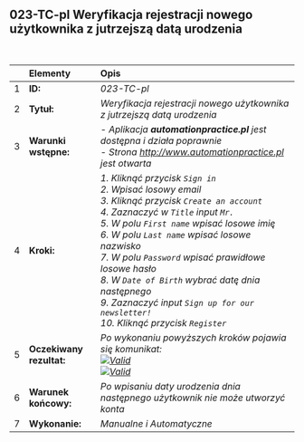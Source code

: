 ## 023-TC-pl Weryfikacja rejestracji nowego użytkownika z jutrzejszą datą urodzenia

<br>

|     | Elementy                 | Opis                                                                      |
| :-- | :----------------------- | :------------------------------------------------------------------------ |
| 1   | **ID:**                  | _023-TC-pl_                                                               |
| 2   | **Tytuł:**               | _Weryfikacja rejestracji nowego użytkownika z jutrzejszą datą urodzenia_  |
| 3   | **Warunki wstępne:**     | _- Aplikacja **automationpractice.pl** jest dostępna i działa poprawnie <br> - Strona http://www.automationpractice.pl jest otwarta_ |
| 4   | **Kroki:**               | _1. Kliknąć przycisk `Sign in` <br> 2. Wpisać losowy email <br> 3. Kliknąć przycisk `Create an account` <br> 4. Zaznaczyć w `Title` input `Mr.` <br> 5. W polu `First name` wpisać losowe imię <br> 6. W polu `Last name` wpisać losowe nazwisko <br> 7. W polu `Password` wpisać prawidłowe losowe hasło <br> 8. W `Date of Birth` wybrać datę dnia następnego <br> 9. Zaznaczyć input `Sign up for our newsletter!` <br> 10. Kliknąć przycisk `Register`_ |
| 5   | **Oczekiwany rezultat:** | _Po wykonaniu powyższych kroków pojawia się komunikat: <br> [![Valid](https://img.shields.io/badge/There%20is%201%20error-f3515c)](#) <br> [![Valid](https://img.shields.io/badge/Invalid%20date%20of%20birth.-f3515c)](#)_ |
| 6   | **Warunek końcowy:**     | _Po wpisaniu daty urodzenia dnia następnego użytkownik nie może utworzyć konta_ |
| 7   | **Wykonanie:**           | _Manualne i Automatyczne_                                                 |
